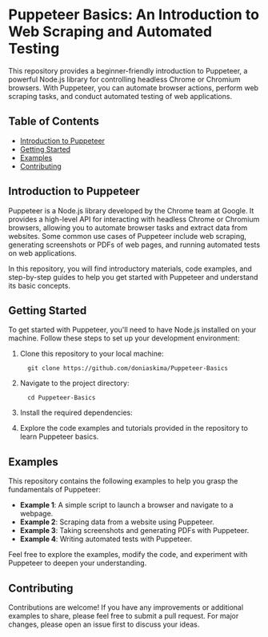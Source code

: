 # Puppeteer Basics: An Introduction to Web Scraping and Automated Testing

This repository provides a beginner-friendly introduction to Puppeteer, a powerful Node.js library for controlling headless Chrome or Chromium browsers. With Puppeteer, you can automate browser actions, perform web scraping tasks, and conduct automated testing of web applications.

## Table of Contents

- [Introduction to Puppeteer](#introduction-to-puppeteer)
- [Getting Started](#getting-started)
- [Examples](#examples)
- [Contributing](#contributing)


## Introduction to Puppeteer

Puppeteer is a Node.js library developed by the Chrome team at Google. It provides a high-level API for interacting with headless Chrome or Chromium browsers, allowing you to automate browser tasks and extract data from websites. Some common use cases of Puppeteer include web scraping, generating screenshots or PDFs of web pages, and running automated tests on web applications.

In this repository, you will find introductory materials, code examples, and step-by-step guides to help you get started with Puppeteer and understand its basic concepts.

## Getting Started

To get started with Puppeteer, you'll need to have Node.js installed on your machine. Follow these steps to set up your development environment:

1. Clone this repository to your local machine:

         git clone https://github.com/doniaskima/Puppeteer-Basics 

2. Navigate to the project directory:

         cd Puppeteer-Basics 

3. Install the required dependencies:


4. Explore the code examples and tutorials provided in the repository to learn Puppeteer basics.

## Examples

This repository contains the following examples to help you grasp the fundamentals of Puppeteer:

- **Example 1**: A simple script to launch a browser and navigate to a webpage.
- **Example 2**: Scraping data from a website using Puppeteer.
- **Example 3**: Taking screenshots and generating PDFs with Puppeteer.
- **Example 4**: Writing automated tests with Puppeteer.

Feel free to explore the examples, modify the code, and experiment with Puppeteer to deepen your understanding.

## Contributing

Contributions are welcome! If you have any improvements or additional examples to share, please feel free to submit a pull request. For major changes, please open an issue first to discuss your ideas.


